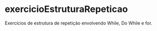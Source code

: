 # exercicioEstruturaRepeticao
Exercícios de estrutura de repetição envolvendo While, Do While e for.
